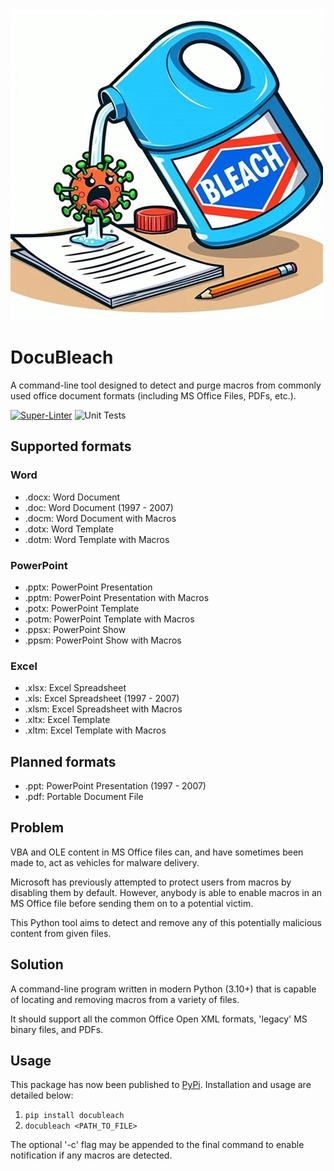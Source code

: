 ![DocuBleach](https://raw.githubusercontent.com/Anti-Malware-Alliance/docubleach/refs/heads/main/docs/images/bleach.jpg)


# DocuBleach

A command-line tool designed to detect and purge macros from commonly used office document formats (including MS Office Files, PDFs, etc.).

[![Super-Linter](https://github.com/Anti-Malware-Alliance/ms-office-macro-bleach/actions/workflows/pre-commit-actions.yml/badge.svg)](https://github.com/marketplace/actions/super-linter)
![Unit Tests](https://github.com/Anti-Malware-Alliance/ms-office-macro-bleach/actions/workflows/unit-tests.yml/badge.svg)


## Supported formats

### Word
- .docx: Word Document
- .doc: Word Document (1997 - 2007)
- .docm: Word Document with Macros
- .dotx: Word Template
- .dotm: Word Template with Macros

### PowerPoint
- .pptx: PowerPoint Presentation
- .pptm: PowerPoint Presentation with Macros
- .potx: PowerPoint Template
- .potm: PowerPoint Template with Macros
- .ppsx: PowerPoint Show
- .ppsm: PowerPoint Show with Macros

### Excel
- .xlsx: Excel Spreadsheet
- .xls: Excel Spreadsheet (1997 - 2007)
- .xlsm: Excel Spreadsheet with Macros
- .xltx: Excel Template
- .xltm: Excel Template with Macros

## Planned formats
- .ppt: PowerPoint Presentation (1997 - 2007)
- .pdf: Portable Document File


## Problem

VBA and OLE content in MS Office files can, and have sometimes been made to, act as vehicles for malware delivery.

Microsoft has previously attempted to protect users from macros by disabling them by default.  However, anybody is able to enable macros in an MS Office file before sending them on to a potential victim.

This Python tool aims to detect and remove any of this potentially malicious content from given files.


## Solution

A command-line program written in modern Python (3.10+) that is capable of locating and removing macros from a variety of files.

It should support all the common Office Open XML formats, 'legacy' MS binary files, and PDFs.


## Usage

This package has now been published to [PyPi](https://pypi.org/project/docubleach). Installation and usage are detailed below:

1. ```pip install docubleach```
2. ```docubleach <PATH_TO_FILE>```

The optional '-c' flag may be appended to the final command to enable notification if any macros are detected.
